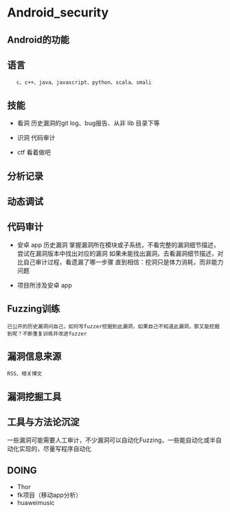 # Android_security

## Android的功能

## 语言
       c、c++、java、javascript、python、scala、smali
## 技能

* 看洞
	历史漏洞的git log、bug报告、从非 lib 目录下等

* 识洞
	代码审计

* ctf
	看着做吧

## 分析记录

## 动态调试

## 代码审计

* 安卓 app
	历史漏洞
    掌握漏洞所在模块或子系统，不看完整的漏洞细节描述，尝试在漏洞版本中找出对应的漏洞
    如果未能找出漏洞，去看漏洞细节描述，对比自己审计过程，看遗漏了哪一步骤
    直到相信：挖洞只是体力消耗，而非能力问题

* 项目所涉及安卓 app

## Fuzzing训练
	已公开的历史漏洞问自己，如何写fuzzer挖掘到此漏洞，如果自己不知道此漏洞，那又能挖掘到呢？不断重复训练并改进fuzzer

## 漏洞信息来源
	RSS、相关博文

## 漏洞挖掘工具

## 工具与方法论沉淀
   一些漏洞可能需要人工审计，不少漏洞可以自动化Fuzzing，一些能自动化或半自动化实现的，尽量写程序自动化

## DOING

* Thor
* fk项目（移动app分析）
* huaweimusic